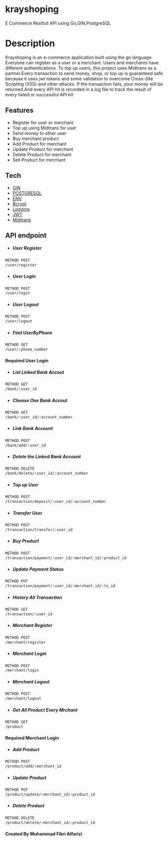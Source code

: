 # krayshoping
E Commerce Restfull API using Go,GIN,PostgreSQL


# Description
Krayshoping is an e-commerce application built using the go language.
Everyone can register as a user or a merchant. Users and merchants have different authentications. To top up users, this project uses Midtrans as a partner.Every transaction to send money, shop, or top up is guaranteed safe because it uses jwt tokens and some validation to overcome Cross-Site Scripting (XSS) and other attacks. If the transaction fails, your money will be returned.And every API hit is recorded in a log file to track the result of every failed or successful API hit



## Features

- Register for user or merchant
- Top up using Midtrans for user
- Send money to other user
- Buy merchant product
- Add Product for merchant
- Update Product for merchant
- Delete Product for merchant
- Sell Product for merchant



## Tech



- [GIN](https://github.com/gin-gonic/gin)
- [POSTGRESQL](https://github.com/lib/pq)
- [ENV](github.com/joho/godotenv)
- [Bcrypt](golang.org/x/crypto/bcrypt)
- [Logging](github.com/sirupsen/logrus)
- [JWT](github.com/dgrijalva/jwt-go)
- [Midtrans](github.com/midtrans/midtrans-go)

## API endpoint
- ##### User Register
```sh
METHOD POST
/user/register
```
- ##### User Login
```sh
METHOD POST
/user/login
```
- ##### User Logout
```sh
METHOD POST
/user/logout
```
- ##### Find UserByPhone
```sh
METHOD GET
/user/:phone_number
```
#### Required User Login
- ##### List Linked Bank Accout
```sh
METHOD GET
/bank/:user_id
```
- ##### Choose One Bank Accout
```sh
METHOD GET
/bank/:user_id/:account_number
```
- ##### Link Bank Account
```sh
METHOD POST
/bank/add/:user_id
```
- ##### Delete the Linked Bank Account
```sh
METHOD DELETE
/bank/delete/:user_id/:account_number
```
- ##### Top up User
```sh
METHOD POST
/transaction/deposit/:user_id/:account_number
```
- ##### Transfer User
```sh
METHOD POST
/transaction/transfer/:user_id
```
- ##### Buy Product
```sh
METHOD POST
/transaction/payment/:user_id/:merchant_id/:product_id
```
- ##### Update Payment Status
```sh
METHOD PUT
/transaction/payment/:user_id/:merchant_id/:tx_id
```
- ##### History All Transaction
```sh
METHOD GET
/transaction/:user_id
```

- ##### Merchant Register
```sh
METHOD POST
/merchant/register
```
- ##### Merchant Login
```sh
METHOD POST
/merchant/login
```
- ##### Merchant Logout
```sh
METHOD POST
/merchant/logout
```
- ##### Get All Product Every Mrchant
```sh
METHOD GET
/product
```
#### Required Merchant Login
- ##### Add Product
```sh
METHOD POST
/product/add/:merchant_id
```
- ##### Update Product
```sh
METHOD PUT
/product/update/:merchant_id/:product_id
```
- ##### Delete Product
```sh
METHOD DELETE
/product/delete/:merchant_id/:product_id
```
#### Created By Muhammad Fikri Alfarizi
